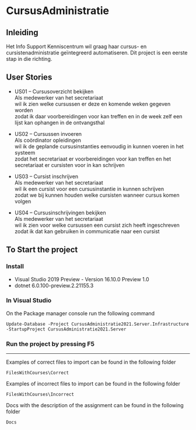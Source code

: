 # CursusAdministratie
## Inleiding
Het Info Support Kenniscentrum wil graag haar cursus- en cursistenadministratie geïntegreerd automatiseren. Dit project is een eerste stap in die richting.
## User Stories

- US01 – Cursusoverzicht bekijken  
Als medewerker van het secretariaat  
wil ik zien welke cursussen er deze en komende weken gegeven worden  
zodat ik daar voorbereidingen voor kan treffen en in de week zelf een lijst kan ophangen in de ontvangsthal 

- US02 – Cursussen invoeren  
Als coördinator opleidingen  
wil ik de geplande cursusinstanties eenvoudig in kunnen voeren in het systeem  
zodat het secretariaat er voorbereidingen voor kan treffen en het secretariaat er cursisten voor in kan schrijven

- US03 – Cursist inschrijven  
Als medewerker van het secretariaat  
wil ik een cursist voor een cursusinstantie in kunnen schrijven  
zodat we bij kunnen houden welke cursisten wanneer cursus komen volgen

- US04 – Cursusinschrijvingen bekijken  
Als medewerker van het secretariaat  
wil ik zien voor welke cursussen een cursist zich heeft ingeschreven  
zodat ik dat kan gebruiken in communicatie naar een cursist 

## To Start the project
### Install
- Visual Studio 2019 Preview - Version 16.10.0 Preview 1.0
- dotnet 6.0.100-preview.2.21155.3
### In Visual Studio
On the Package manager console run the following command
```
Update-Database -Project CursusAdministratie2021.Server.Infrastructure -StartupProject CursusAdministratie2021.Server
```
### Run the project by pressing F5
---

Examples of correct files to import can be found in the following folder
```
FilesWithCourses\Correct
```
Examples of incorrect files to import can be found in the following folder
```
FilesWithCourses\Incorrect
```
Docs with the description of the assignment can be found in the following folder
```
Docs
```